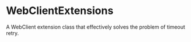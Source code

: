 # WebClientExtensions
A WebClient extension class that effectively solves the problem of timeout retry.
